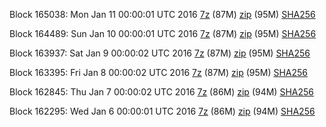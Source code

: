 Block 165038: Mon Jan 11 00:00:01 UTC 2016 [7z](https://transfer.sh/1KAmB/bootstrap.dat.20160111.7z) (87M) [zip](https://transfer.sh/3f0rG/bootstrap.dat.20160111.zip) (95M) [SHA256](https://transfer.sh/rUc07/sha256.txt)

Block 164489: Sun Jan 10 00:00:01 UTC 2016 [7z](https://transfer.sh/mG9Ta/bootstrap.dat.20160110.7z) (87M) [zip](https://transfer.sh/SLlEG/bootstrap.dat.20160110.zip) (95M) [SHA256](https://transfer.sh/v42un/sha256.txt)

Block 163937: Sat Jan  9 00:00:02 UTC 2016 [7z](https://transfer.sh/iUMvL/bootstrap.dat.20160109.7z) (87M) [zip](https://transfer.sh/12BKbO/bootstrap.dat.20160109.zip) (95M) [SHA256](https://transfer.sh/V8BAh/sha256.txt)

Block 163395: Fri Jan  8 00:00:02 UTC 2016 [7z](https://transfer.sh/ARzle/bootstrap.dat.20160108.7z) (87M) [zip](https://transfer.sh/pdacc/bootstrap.dat.20160108.zip) (95M) [SHA256](https://transfer.sh/xFdJ3/sha256.txt)

Block 162845: Thu Jan  7 00:00:02 UTC 2016 [7z](https://transfer.sh/178srN/bootstrap.dat.20160107.7z) (86M) [zip](https://transfer.sh/1ba0dA/bootstrap.dat.20160107.zip) (94M) [SHA256](https://transfer.sh/pMhlk/sha256.txt)

Block 162295: Wed Jan  6 00:00:01 UTC 2016 [7z](https://transfer.sh/kq5yn/bootstrap.dat.20160106.7z) (86M) [zip](https://transfer.sh/12Sn4o/bootstrap.dat.20160106.zip) (94M) [SHA256](https://transfer.sh/E83df/sha256.txt)
